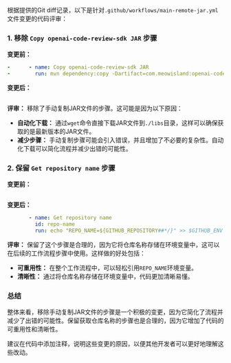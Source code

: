 根据提供的Git diff记录，以下是针对`.github/workflows/main-remote-jar.yml`文件变更的代码评审：

### 1. 移除 `Copy openai-code-review-sdk JAR` 步骤

**变更前：**
```yaml
-      - name: Copy openai-code-review-sdk JAR
-        run: mvn dependency:copy -Dartifact=com.meowisland:openai-code-review-sdk:1.0 -DoutputDirectory=./libs
```

**变更后：**
```yaml
```

**评审：**
移除了手动复制JAR文件的步骤。这可能是因为以下原因：

- **自动化下载：** 通过`wget`命令直接下载JAR文件到`./libs`目录，这样可以确保获取的是最新版本的JAR文件。
- **减少步骤：** 手动复制步骤可能会引入错误，并且增加了不必要的复杂性。自动化下载可以简化流程并减少出错的可能性。

### 2. 保留 `Get repository name` 步骤

**变更前：**
```yaml
```

**变更后：**
```yaml
       - name: Get repository name
         id: repo-name
         run: echo "REPO_NAME=${GITHUB_REPOSITORY##*/}" >> $GITHUB_ENV
```

**评审：**
保留了这个步骤是合理的，因为它将仓库名称存储在环境变量中，这可以在后续的工作流程步骤中使用。这样做的好处包括：

- **可重用性：** 在整个工作流程中，可以轻松引用`REPO_NAME`环境变量。
- **清晰性：** 通过将仓库名称存储在环境变量中，代码更加清晰易懂。

### 总结

整体来看，移除手动复制JAR文件的步骤是一个积极的变更，因为它简化了流程并减少了出错的可能性。保留获取仓库名称的步骤也是合理的，因为它增加了代码的可重用性和清晰性。

建议在代码中添加注释，说明这些变更的原因，以便其他开发者可以更好地理解这些改动。